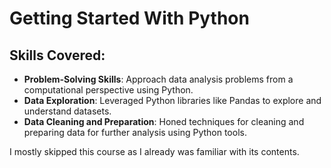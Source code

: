# Getting Started With Python


## Skills Covered:
- **Problem-Solving Skills**: Approach data analysis problems from a computational perspective using Python.
- **Data Exploration**: Leveraged Python libraries like Pandas to explore and understand datasets.
- **Data Cleaning and Preparation**: Honed techniques for cleaning and preparing data for further analysis using Python tools.


I mostly skipped this course as I already was familiar with its contents.